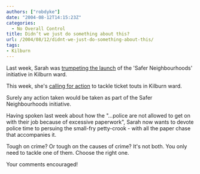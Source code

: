 ```yaml
---
authors: ["robdyke"]
date: "2004-08-12T14:15:23Z"
categories:
  - No Overall Control
title: Didn’t we just do something about this?
url: /2004/08/12/didnt-we-just-do-something-about-this/
tags:
- Kilburn
---
```

Last week, Sarah was [trumpeting the launch](http://www.brentlibdems.org.uk/news/146.html) of the 'Safer Neighbourhoods' initiative in Kilburn ward.

This week, she's [calling for action](http://www.brentlibdems.org.uk/news/152.htm) to tackle ticket touts in Kilburn ward.

Surely any action taken would be taken as part of the Safer Neighbourhoods initiative.

Having spoken last week about how the "...police are not allowed to get on with their job because of excessive paperwork", Sarah now wants to devote police time to persuing the small-fry petty-crook - with all the paper chase that accompanies it.

Tough on crime? Or tough on the causes of crime? It's not both. You only need to tackle one of them. Choose the right one.

Your comments encouraged!